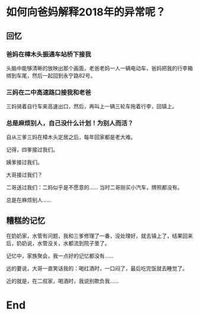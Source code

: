 # 如何向爸妈解释2018年的异常呢？



## 回忆

### 爸妈在樟木头振通车站桥下接我

头脑中能够清晰的放映出那个画面，老爸老妈一人一辆电动车，爸妈把我的行李箱绑到车尾，然后一起回到永宁路82号。

### 三妈在二中高速路口接我和老爸

三妈骑着自行车来高速出口，然后，再叫上一辆三轮车拖着行李，回镇上。

### 总是麻烦别人，自己没什么计划！为别人而活？

自从三爹三妈在樟木头定居之后，每年回家都是老大难。

记得，四爹接过我们。

姨爹接过我们。

大哥接过我们？

二哥送过我们：二妈似乎是不愿意的…… 当时二哥刚买小汽车，牌照都没有。

总是在麻烦别人……

## 糟糕的记忆

在奶奶家，水管有问题，我和三爹修理了一番，没处理好，就去镇上了，结果回来后，奶奶说，水管没关，水都流到院子里了。

记忆中，家族聚会，我一点好的记忆都没有……

远的要说，大哥一直笑话我的：喝红酒时，一口闷了，最后吃完饭就去睡觉了。

近的就是，在二叔家，喝酒时，我说别欺负我……



# End